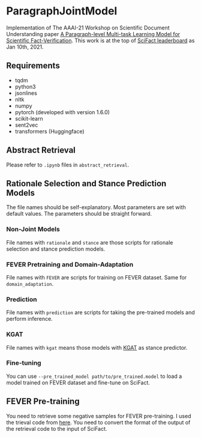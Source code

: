 # ParagraphJointModel
Implementation of The AAAI-21 Workshop on Scientific Document Understanding paper [A Paragraph-level Multi-task Learning Model for Scientific Fact-Verification](https://arxiv.org/abs/2012.14500). This work is at the top of [SciFact leaderboard](https://scifact.apps.allenai.org/leaderboard) as Jan 10th, 2021.

## Requirements
* tqdm
* python3
* jsonlines
* nltk
* numpy
* pytorch (developed with version 1.6.0)
* scikit-learn
* sent2vec
* transformers (Huggingface)

## Abstract Retrieval
Please refer to `.ipynb` files in `abstract_retrieval`.

## Rationale Selection and Stance Prediction Models
The file names should be self-explanatory. Most parameters are set with default values. The parameters should be straight forward.

### Non-Joint Models
File names with `rationale` and `stance` are those scripts for rationale selection and stance prediction models.

### FEVER Pretraining and Domain-Adaptation
File names with `FEVER` are scripts for training on FEVER dataset. Same for `domain_adaptation`.

### Prediction
File names with `prediction` are scripts for taking the pre-trained models and perform inference.

### KGAT
File names with `kgat` means those models with [KGAT](https://github.com/xiangwang1223/knowledge_graph_attention_network) as stance predictor.

### Fine-tuning
You can use `--pre_trained_model path/to/pre_trained.model` to load a model trained on FEVER dataset and fine-tune on SciFact.

## FEVER Pre-training
You need to retrieve some negative samples for FEVER pre-training. I used the trieval code from [here](https://github.com/sheffieldnlp/fever-naacl-2018). You need to convert the format of the output of the retrieval code to the input of SciFact.

